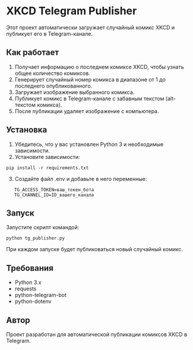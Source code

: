 # XKCD Telegram Publisher

Этот проект автоматически загружает случайный комикс XKCD и публикует его в Telegram-канале.

## Как работает
1. Получает информацию о последнем комиксе XKCD, чтобы узнать общее количество комиксов.
2. Генерирует случайный номер комикса в диапазоне от 1 до последнего опубликованного.
3. Загружает изображение выбранного комикса.
4. Публикует комикс в Telegram-канале с забавным текстом (alt-текстом комикса).
5. После публикации удаляет изображение с компьютера.

## Установка
1. Убедитесь, что у вас установлен Python 3 и необходимые зависимости.
2. Установите зависимости:
```
pip install -r requirements.txt
```
   3. Создайте файл .env и добавьте в него переменные:
```
   TG_ACCESS_TOKEN=ваш_токен_бота
   TG_CHANNEL_ID=ID_вашего_канала
```
## Запуск
Запустите скрипт командой:
```
python tg_publisher.py
```
При каждом запуске будет публиковаться новый случайный комикс.

## Требования

- Python 3.x
- requests
- python-telegram-bot
- python-dotenv

## Автор
Проект разработан для автоматической публикации комиксов XKCD в Telegram.
